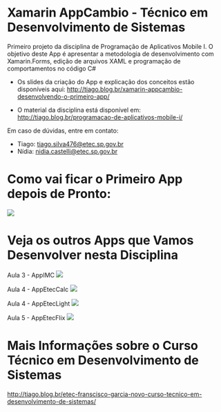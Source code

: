 # Xamarin AppCambio - Técnico em Desenvolvimento de Sistemas
Primeiro projeto da disciplina de Programação de Aplicativos Mobile I. O objetivo deste App é apresentar a metodologia de desenvolvimento com Xamarin.Forms, edição de arquivos XAML e programação de comportamentos no código C#

- Os slides da criação do App e explicação dos conceitos estão disponíveis aqui: http://tiago.blog.br/xamarin-appcambio-desenvolvendo-o-primeiro-app/

- O material da disciplina está disponível em: http://tiago.blog.br/programacao-de-aplicativos-mobile-i/


Em caso de dúvidas, entre em contato:
- Tiago: tiago.silva476@etec.sp.gov.br
- Nídia: nidia.castelli@etec.sp.gov.br


<h1>Como vai ficar o Primeiro App depois de Pronto:</h1>
<img src="https://i.imgur.com/CImGMF7.gif">

<h1>Veja os outros Apps que Vamos Desenvolver nesta Disciplina</h1>

Aula 3 - AppIMC
<img src="https://i.imgur.com/lvE08Dz.gif">


Aula 4 - AppEtecCalc
<img src="https://i.imgur.com/GqBCP9Z.gif">


Aula 4 - AppEtecLight
<img src="https://i.imgur.com/yq353mV.gif">


Aula 5 - AppEtecFlix
<img src="https://i.imgur.com/iIO9umq.gif">

<h1>Mais Informações sobre o Curso Técnico em Desenvolvimento de Sistemas</h1>

http://tiago.blog.br/etec-franscisco-garcia-novo-curso-tecnico-em-desenvolvimento-de-sistemas/

